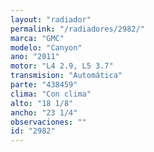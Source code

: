 ```yaml
---
layout: "radiador"
permalink: "/radiadores/2982/"
marca: "GMC"
modelo: "Canyon"
ano: "2011"
motor: "L4 2.9, L5 3.7"
transmision: "Automática"
parte: "438459"
clima: "Con clima"
alto: "18 1/8"
ancho: "23 1/4"
observaciones: ""
id: "2982"
---
```


